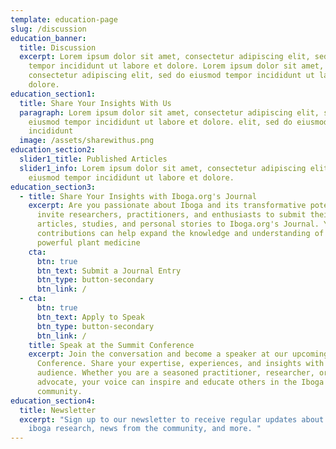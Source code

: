 ```yaml
---
template: education-page
slug: /discussion
education_banner:
  title: Discussion
  excerpt: Lorem ipsum dolor sit amet, consectetur adipiscing elit, sed do eiusmod
    tempor incididunt ut labore et dolore. Lorem ipsum dolor sit amet,
    consectetur adipiscing elit, sed do eiusmod tempor incididunt ut labore et
    dolore.
education_section1:
  title: Share Your Insights With Us
  paragraph: Lorem ipsum dolor sit amet, consectetur adipiscing elit, sed do
    eiusmod tempor incididunt ut labore et dolore. elit, sed do eiusmod tempor
    incididunt
  image: /assets/sharewithus.png
education_section2:
  slider1_title: Published Articles
  slider1_info: Lorem ipsum dolor sit amet, consectetur adipiscing elit, sed do
    eiusmod tempor incididunt ut labore et dolore.
education_section3:
  - title: Share Your Insights with Iboga.org's Journal
    excerpt: Are you passionate about Iboga and its transformative potential? We
      invite researchers, practitioners, and enthusiasts to submit their
      articles, studies, and personal stories to Iboga.org's Journal. Your
      contributions can help expand the knowledge and understanding of this
      powerful plant medicine
    cta:
      btn: true
      btn_text: Submit a Journal Entry
      btn_type: button-secondary
      btn_link: /
  - cta:
      btn: true
      btn_text: Apply to Speak
      btn_type: button-secondary
      btn_link: /
    title: Speak at the Summit Conference
    excerpt: Join the conversation and become a speaker at our upcoming Summit
      Conference. Share your expertise, experiences, and insights with a global
      audience. Whether you are a seasoned practitioner, researcher, or
      advocate, your voice can inspire and educate others in the Iboga
      community.
education_section4:
  title: Newsletter
  excerpt: "Sign up to our newsletter to receive regular updates about the latest
    iboga research, news from the community, and more. "
---
```

